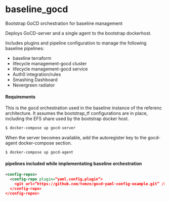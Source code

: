 # baseline_gocd
Bootstrap GoCD orchestration for baseline management

Deploys GoCD-server and a single agent to the bootstrap dockerhost.

Includes plugins and pipeline configuration to manage the following baseline pipelines:
* baseline terraform
* lifecycle management-gocd cluster
* lifecycle management-gocd service
* Auth0 integration/rules
* Smashing Dashboard
* Nevergreen radiator

#### Requirements

This is the gocd orchestration used in the baseline instance of the referenc architecture. It assumes the bootstrap_tf configurations are in place, including the EFS share used by the bootstrap docker host.


```bash
$ docker-compose up gocd-server
```
When the server becomes available, add the autoregister key to the gocd-agent docker-compose section.
```bash
$ docker-compose up gocd-agent
```

#### pipelines included while implementating baseline orchestration
```xml
<config-repos>
  <config-repo plugin=“yaml.config.plugin”>
    <git url=“https://github.com/tomzo/gocd-yaml-config-example.git” />
  </config-repo>
</config-repos>
```

